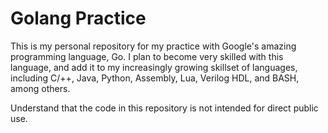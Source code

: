 # Golang Practice

This is my personal repository for my practice with Google's amazing programming language, Go. I plan to become very skilled with this language, and add it to my increasingly growing skillset of languages, including C/++, Java, Python, Assembly, Lua, Verilog HDL, and BASH, among others.

Understand that the code in this repository is not intended for direct public use.

